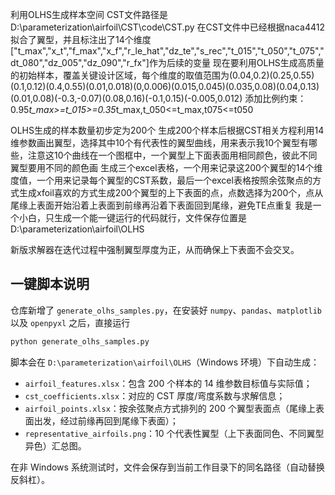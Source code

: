 利用OLHS生成样本空间
CST文件路径是D:\parameterization\airfoil\CST\code\CST.py
在CST文件中已经根据naca4412拟合了翼型，并且标注出了14个维度["t_max","x_t","f_max","x_f","r_le_hat","dz_te","s_rec","t_015","t_050","t_075","dt_080","dz_005","dz_090","r_fx"]作为后续的变量
现在要利用OLHS生成高质量的初始样本，覆盖关键设计区域，每个维度的取值范围为(0.04,0.2)(0.25,0.55)(0.1,0.12)(0.4,0.55)(0.01,0.018)(0,0.006)(0.015,0.045)(0.035,0.08)(0.04,0.13)(0.01,0.08)(-0.3,-0.07)(0.08,0.16)(-0.1,0.15)(-0.005,0.012)
添加比例约束：0.95*t_max>=t_015>=0.35*t_max,t_050<=t_max,t075<=t050

OLHS生成的样本数量初步定为200个
生成200个样本后根据CST相关方程利用14维参数画出翼型，选择其中10个有代表性的翼型曲线，用来表示我10个翼型有哪些，注意这10个曲线在一个图框中，一个翼型上下面表面用相同颜色，彼此不同翼型要用不同的颜色画
生成三个excel表格，一个用来记录这200个翼型的14个维度值，一个用来记录每个翼型的CST系数，最后一个excel表格按照余弦聚点的方式生成xfoil喜欢的方式生成200个翼型的上下表面的点，点数选择为200个，点从尾缘上表面开始沿着上表面到前缘再沿着下表面回到尾缘，避免TE点重复
我是一个小白，只生成一个能一键运行的代码就行，文件保存位置是D:\\parameterization\\airfoil\\OLHS

新版求解器在迭代过程中强制翼型厚度为正，从而确保上下表面不会交叉。

## 一键脚本说明

仓库新增了 `generate_olhs_samples.py`，在安装好 `numpy`、`pandas`、`matplotlib` 以及 `openpyxl` 之后，直接运行

```bash
python generate_olhs_samples.py
```

脚本会在 `D:\parameterization\airfoil\OLHS`（Windows 环境）下自动生成：

- `airfoil_features.xlsx`：包含 200 个样本的 14 维参数目标值与实际值；
- `cst_coefficients.xlsx`：对应的 CST 厚度/弯度系数与求解信息；
- `airfoil_points.xlsx`：按余弦聚点方式排列的 200 个翼型表面点（尾缘上表面出发，经过前缘再回到尾缘下表面）；
- `representative_airfoils.png`：10 个代表性翼型（上下表面同色、不同翼型异色）汇总图。

在非 Windows 系统测试时，文件会保存到当前工作目录下的同名路径（自动替换反斜杠）。
